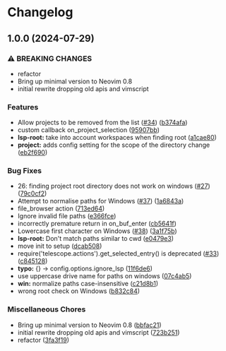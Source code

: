 # Changelog

## 1.0.0 (2024-07-29)


### ⚠ BREAKING CHANGES

* refactor
* Bring up minimal version to Neovim 0.8
* initial rewrite dropping old apis and vimscript

### Features

* Allow projects to be removed from the list ([#34](https://github.com/TheLeoP/project.nvim/issues/34)) ([b374afa](https://github.com/TheLeoP/project.nvim/commit/b374afa0f3d3382e2d89bc325ec7f51d2d74c341))
* custom callback on_project_selection ([95907bb](https://github.com/TheLeoP/project.nvim/commit/95907bbaf1de5fce03dbd54fae2ff1cf9fa9d31e))
* **lsp-root:** take into account workspaces when finding root ([a1cae80](https://github.com/TheLeoP/project.nvim/commit/a1cae80941c7d3b751948a2d1b9a25be7d09a0f9))
* **project:** adds config setting for the scope of the directory change ([eb2f690](https://github.com/TheLeoP/project.nvim/commit/eb2f6907e5e90f097c7dbb26991eca4dd102ea95))


### Bug Fixes

* 26: finding project root directory does not work on windows ([#27](https://github.com/TheLeoP/project.nvim/issues/27)) ([79c0cf2](https://github.com/TheLeoP/project.nvim/commit/79c0cf2e842b592736756817eb4609e2d20565b5))
* Attempt to normalise paths for Windows ([#37](https://github.com/TheLeoP/project.nvim/issues/37)) ([1a6843a](https://github.com/TheLeoP/project.nvim/commit/1a6843aeda8f0fe3d8086350cc3b8fe45e2591bb))
* file_browser action ([713ed64](https://github.com/TheLeoP/project.nvim/commit/713ed644b546fcdd9882ed141864a80b2e93c53b))
* Ignore invalid file paths ([e366fce](https://github.com/TheLeoP/project.nvim/commit/e366fcede23e265b682f38977aaec3dd2b40d42d))
* incorrectly premature return in on_buf_enter ([cb5641f](https://github.com/TheLeoP/project.nvim/commit/cb5641f2869664e41837c8bd31e56beb88ebdbc9))
* Lowercase first character on Windows ([#38](https://github.com/TheLeoP/project.nvim/issues/38)) ([3a1f75b](https://github.com/TheLeoP/project.nvim/commit/3a1f75b18f214064515ffba48d1eb7403364cc6a))
* **lsp-root:** Don't match paths similar to cwd ([e0479e3](https://github.com/TheLeoP/project.nvim/commit/e0479e3aeae97aba552e36c32f18764c1c2e8ec0))
* move init to setup ([dcab508](https://github.com/TheLeoP/project.nvim/commit/dcab50809f9057a2398767dfe2ed3a36f4742ea9))
* require('telescope.actions').get_selected_entry() is deprecated ([#33](https://github.com/TheLeoP/project.nvim/issues/33)) ([c845128](https://github.com/TheLeoP/project.nvim/commit/c8451285b5038bf3ed7efbc27efa443fbf14211e))
* **typo:** {} -&gt; config.options.ignore_lsp ([11f6de6](https://github.com/TheLeoP/project.nvim/commit/11f6de6a6d3d273f792c064f0b6db50b55d45d47))
* use uppercase drive name for paths on windows ([07c4ab5](https://github.com/TheLeoP/project.nvim/commit/07c4ab5cf621bcaba0979d62e27ece34034c8496))
* **win:** normalize paths case-insensitive ([c21d8b1](https://github.com/TheLeoP/project.nvim/commit/c21d8b1b0c4b39759afd5ff5c17f68a800abe2bf))
* wrong root check on Windows ([b832c84](https://github.com/TheLeoP/project.nvim/commit/b832c843aae2b29bd9f2fb9651cea0d380d08832))


### Miscellaneous Chores

* Bring up minimal version to Neovim 0.8 ([bbfac21](https://github.com/TheLeoP/project.nvim/commit/bbfac21435efa5eefd9b4071102332c69e9903d2))
* initial rewrite dropping old apis and vimscript ([723b251](https://github.com/TheLeoP/project.nvim/commit/723b251f78f47f933802a938ef3d5b71677140df))
* refactor ([3fa3f19](https://github.com/TheLeoP/project.nvim/commit/3fa3f197277528ae9fef75c2d6bf9fe147611e65))
